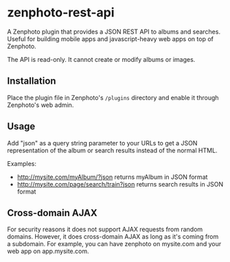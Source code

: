 zenphoto-rest-api
=================================

A Zenphoto plugin that provides a JSON REST API to albums and searches. Useful for building mobile apps and javascript-heavy web apps on top of Zenphoto.

The API is read-only.  It cannot create or modify albums or images.

## Installation
Place the plugin file in Zenphoto's `/plugins` directory and enable it through Zenphoto's web admin.

## Usage
Add "json" as a query string parameter to your URLs to get a JSON representation of the album or search results instead of the normal HTML.

Examples:
* http://mysite.com/myAlbum/?json returns myAlbum in JSON format
* http://mysite.com/page/search/train?json returns search results in JSON format

## Cross-domain AJAX
For security reasons it does not support AJAX requests from random domains. However, it does cross-domain AJAX as long as it's coming from a subdomain.   For example, you can have zenphoto on mysite.com and your web app on app.mysite.com.
